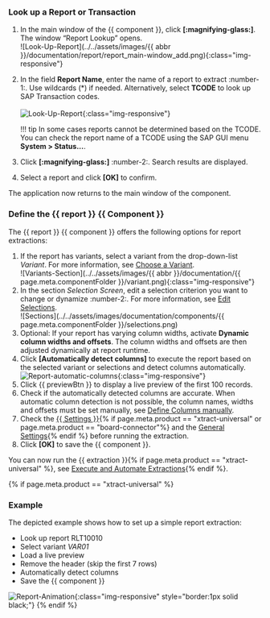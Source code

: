 

### Look up a Report or Transaction
1. In the main window of the {{ component }}, click **[:magnifying-glass:]**. The window “Report Lookup” opens.<br>
![Look-Up-Report](../../assets/images/{{ abbr }}/documentation/report/report_main-window_add.png){:class="img-responsive"}	
2. In the field **Report Name**, enter the name of a report to extract :number-1:. Use wildcards (*) if needed.
Alternatively, select **TCODE** to look up SAP Transaction codes. <br>	
![Look-Up-Report](../../assets/images/documentation/components/report/report_look-up.png){:class="img-responsive"}	

	!!! tip
		In some cases reports cannot be determined based on the TCODE. 
		You can check the report name of a TCODE using the SAP GUI menu **System > Status...**.
		
3. Click **[:magnifying-glass:]** :number-2:. Search results are displayed.
4. Select a report and click **[OK]** to confirm.

The application now returns to the main window of the component.

### Define the {{ report }}  {{ Component }}

The {{ report }} {{ component }} offers the following options for report extractions:

1. If the report has variants, select a variant from the drop-down-list *Variant*. For more information, see [Choose a Variant](variants-and-selections.md/#choose-a-variant).<br>
![Variants-Section](../../assets/images/{{ abbr }}/documentation/{{ page.meta.componentFolder }}/variant.png){:class="img-responsive"}
2. In the section *Selection Screen*, edit a selection criterion you want to change or dynamize :number-2:. For more information, see [Edit Selections](variants-and-selections.md/#edit-selections).<br>
![Sections](../../assets/images/documentation/components/{{ page.meta.componentFolder }}/selections.png)
3. Optional: If your report has varying column widths, activate **Dynamic column widths and offsets**.
The column widths and offsets are then adjusted dynamically at report runtime. 
4. Click **[Automatically detect columns]** to execute the report based on the selected variant or selections and detect columns automatically.<br>
![Report-automatic-columns](../../assets/images/documentation/components/report/Report_new_automatic_columns.png){:class="img-responsive"}
5. Click {{ previewBtn }} to display a live preview of the first 100 records.
6. Check if the automatically detected columns are accurate. 
When automatic column detection is not possible, the column names, widths and offsets must be set manually, see [Define Columns manually](report-columns-define.md/#define-columns-manually).
7. Check the [{{ Settings }}](settings.md){% if page.meta.product == "xtract-universal" or page.meta.product == "board-connector"%} and the [General Settings](general-settings.md){% endif %} before running the extraction.
8. Click **[OK]** to save the {{ component }}.

You can now run the {{ extraction }}{% if page.meta.product == "xtract-universal" %}, see [Execute and Automate Extractions](../execute-and-automate/index.md){% endif %}.

{% if page.meta.product == "xtract-universal" %}

### Example
The depicted example shows how to set up a simple report extraction:

<div class="mdx-columns" markdown>

- Look up report RLT10010
- Select variant *VAR01*
- Load a live preview
- Remove the header (skip the first 7 rows)
- Automatically detect columns
- Save the {{ component }}

</div>

![Report-Animation](../../assets/images/xu/documentation/report/report.gif){:class="img-responsive" style="border:1px solid black;"}
{% endif %}
